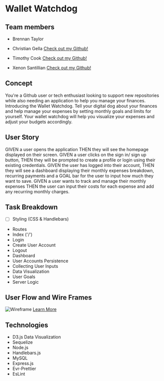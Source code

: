 # Wallet Watchdog

## Team members
- Brennan Taylor

- Christian Gella [Check out my Github!](https://github.com/christiangella)

- Timothy Cook [Check out my Github!](https://github.com/Tcook160)

- Xenon Santillian [Check out my Github!](https://github.com/Xenon789)

## Concept 
You're a Github user or tech enthusiast looking to support new repositories while also needing an application to help you manage your finances. Introducing the Wallet Watchdog. Tell your digital dog about your finances and help manage your expenses by setting monthly goals and limits for yourself. Your wallet watchdog will help you visualize your expenses and adjust your budgets accordingly.

## User Story
GIVEN a user opens the application THEN they will see the homepage displayed on their screen.
GIVEN a user clicks on the sign in/ sign up button, THEN they will be prompted to create a profile or login using their existing credentials.
GIVEN the user has logged into their account, THEN they will see a dashboard displaying their monthly expenses breakdown, recurring payments and a GOAL bar for the user to input how much they want to save.
GIVEN a user wants to track and manage their monthly expenses THEN the user can input their costs for each expense and add any recurring monthly charges.

## Task Breakdown
- [ ] Styling (CSS & Handlebars)
- Routes
- Index ('/')
- Login
- Create User Account
- Logout
- Dashboard
- User Accounts Persistence
- Collecting User Inputs
- Data Visualization
- User Goals
- Server Logic

## User Flow and Wire Frames
![Wireframe](https://designli.co/blog/wp-content/uploads/2022/01/User-Registration-Flowchart-1024x785.png)
[Learn More](https://designli.co/blog/user-flow-for-app-development-a-beginners-guide/)

## Technologies
- D3.js Data Visualization
- Sequelize
- Node.js
- Handlebars.js
- MySQL
- Express.js
- Evr-Prettier
- EsLint